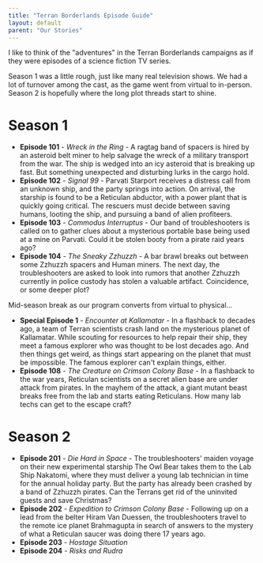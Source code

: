 ```yaml
---
title: "Terran Borderlands Episode Guide"
layout: default
parent: "Our Stories"
---
```


I like to think of the "adventures" in the Terran Borderlands campaigns as if they were episodes of a science fiction TV series.

Season 1 was a little rough, just like many real television shows. We had a lot of turnover among the cast, as the game went from virtual to in-person. Season 2 is hopefully where the long plot threads start to shine.


# Season 1

* **Episode 101** - *Wreck in the Ring* - A ragtag band of spacers is hired by an asteroid belt miner to help salvage the wreck of a military transport from the war. The ship is wedged into an icy asteroid that is breaking up fast. But something unexpected and disturbing lurks in the cargo hold.
* **Episode 102** - *Signal 99* - Parvati Starport receives a distress call from an unknown ship, and the party springs into action. On arrival, the starship is found to be a Reticulan abductor, with a power plant that is quickly going critical. The rescuers must decide between saving humans, looting the ship, and pursuing a band of alien profiteers.
* **Episode 103** - *Commodus Interruptus* - Our band of troubleshooters is called on to gather clues about a mysterious portable base being used at a mine on Parvati. Could it be stolen booty from a pirate raid years ago?
* **Episode 104** - *The Sneaky Zzhuzzh* - A bar brawl breaks out between some Zzhuzzh spacers and Human miners. The next day, the troubleshooters are asked to look into rumors that another Zzhuzzh currently in police custody has stolen a valuable artifact. Coincidence, or some deeper plot?

Mid-season break as our program converts from virtual to physical...

* **Special Episode 1** - *Encounter at Kallamatar* - In a flashback to decades ago, a team of Terran scientists crash land on the mysterious planet of Kallamatar. While scouting for resources to help repair their ship, they meet a famous explorer who was thought to be lost decades ago. And then things get weird, as things start appearing on the planet that must be impossible. The famous explorer can't explain things, either.
* **Episode 108** - *The Creature on Crimson Colony Base* - In a flashback to the war years, Reticulan scientists on a secret alien base are under attack from pirates. In the mayhem of the attack, a giant mutant beast breaks free from the lab and starts eating Reticulans. How many lab techs can get to the escape craft?


# Season 2

* **Episode 201** - *Die Hard in Space* - The troubleshooters' maiden voyage on their new experimental starship The Owl Bear takes them to the Lab Ship Nakatomi, where they must deliver a young lab technician in time for the annual holiday party. But the party has already been crashed by a band of Zzhuzzh pirates. Can the Terrans get rid of the uninvited guests and save Christmas?
* **Episode 202** - *Expedition to Crimson Colony Base* - Following up on a lead from the belter Hiram Van Duessen, the troubleshooters travel to the remote ice planet Brahmagupta in search of answers to the mystery of what a Reticulan saucer was doing there 17 years ago.
* **Episode 203** - *Hostage Situation*
* **Episode 204** - *Risks and Rudra*
